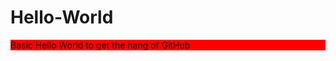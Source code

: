 # Hello-World
<!DOCTYPE html>
<html>
  <body>
    <p style="background-color:Red">
      Basic Hello World to get the hang of GitHub 
    </p>
  </body>
</html>

